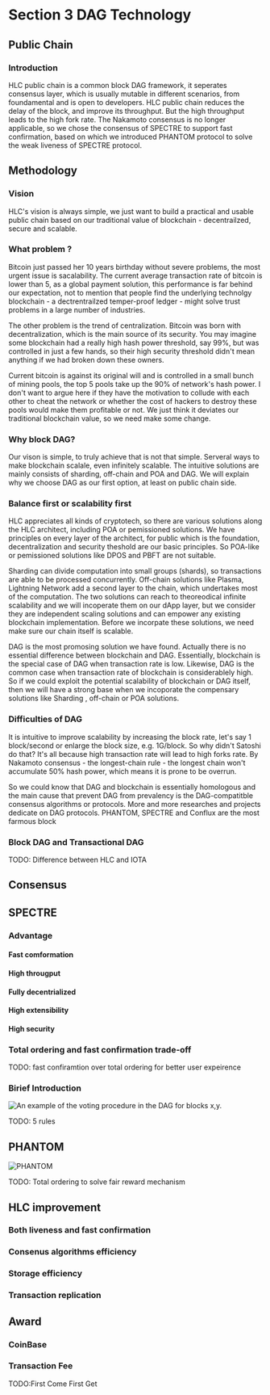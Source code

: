 # Section 3 DAG Technology

## Public Chain
### Introduction
HLC public chain is a common block DAG framework, it seperates consensus layer, which is usually mutable in different scenarios,  from foundamental and is open to developers. HLC public chain reduces the delay of the block, and improve its throughput. But the high throughput leads to the high fork rate. The Nakamoto consensus is no longer applicable, so we chose the consensus of SPECTRE to support fast confirmation, based on which we introduced PHANTOM protocol to solve the weak liveness of SPECTRE protocol.
## Methodology
### Vision
HLC's vision is always simple, we just want to build a practical and usable public chain based on our traditional value of blockchain - decentrailzed, secure and scalable. 
### What problem ?
Bitcoin just passed her 10 years birthday without severe problems, the most urgent issue is sacalability. The current average transaction rate of bitcoin is lower than 5, as a global payment solution, this performance is far behind our expectation, not to mention that people find the underlying technolgy blockchain - a  dectrentrailzed temper-proof ledger - might solve trust problems in a large number of industries. 

The other problem is the trend of centralization. Bitcoin was born with decentralization, which is the main source of its security. You may imagine some blockchain had a really high hash power threshold, say 99%, but was controlled in just a few hands, so their high security threshold didn't mean anything if we had broken down these owners. 

Current bitcoin is against its original will and is controlled in a small bunch of mining pools, the top 5 pools take up the 90% of network's hash power. I don't want to argue here if they have the motivation to collude with each other to cheat the network or whether the cost of hackers to destroy these pools would make them profitable or not. We just think it deviates our traditional blockchain value, so we need make some change.

### Why block DAG?
Our vison is simple, to truly achieve that is not that simple. Serveral ways to make blockchain scalale, even infinitely scalable. The intuitive solutions are mainly consists of sharding, off-chain and POA and DAG. We will explain why we choose DAG as our first option, at least on public chain side.

### Balance first or scalability first
HLC  appreciates all kinds of cryptotech,  so there are various solutions along the HLC architect, including POA or pemissioned solutions. We have principles on every layer of the architect, for public which is the foundation,  decentralization and security theshold are our basic principles. So POA-like or pemissioned solutions like DPOS and PBFT are not suitable. 

Sharding can divide computation into small groups (shards), so transactions are able to be processed concurrently. Off-chain solutions like Plasma, Lightning Network add a second layer to the chain, which undertakes most of the computation. The two solutions can reach to theoreodical infinite scalability and we will incoperate them on our dApp layer, but we consider they are independent scaling solutions and can empower any existing blockchain implementation. Before we incorpate these solutions, we need make sure our chain itself is scalable. 

DAG is the most promosing solution we have found. Actually there is no essential difference between blockchain and DAG. Essentially, blockchain is the special case of DAG when transaction rate is low. Likewise, DAG is the common case when transaction rate of blockchain is considerablely high. So if we could exploit the potential scalability of blockchain or DAG itself, then we will have a strong base when we incoporate the compensary solutions like Sharding , off-chain or POA solutions.

### Difficulties of DAG
It is intuitive to improve scalability by increasing the block rate, let's say 1 block/second or enlarge the block size, e.g. 1G/block. So why didn't Satoshi do that? It's all because high transaction rate will lead to high forks rate. By Nakamoto consensus - the longest-chain rule - the longest chain won't accumulate 50% hash power, which means it is prone to be overrun.

So we could know that DAG and blockchain is essentially homologous and the main cause that prevent DAG from prevalency is the DAG-compatitble consensus algorithms or  protocols. More and more researches and projects dedicate on DAG protocols. PHANTOM, SPECTRE and Conflux are the most farmous block

### Block DAG and Transactional DAG
TODO: Difference between HLC and IOTA 

## Consensus
## SPECTRE
### Advantage
#### Fast comformation
#### High througput
#### Fully decentrialized
#### High extensibility
#### High security

### Total ordering and fast confirmation trade-off
TODO: fast confiramtion over total ordering for better user expeirence
### Birief Introduction
![An example of the voting procedure in the DAG for blocks x,y.](https://cdn-images-1.medium.com/max/1600/1*q82YuxF11M7LnxWWEkQzUw.png)

TODO: 5 rules

## PHANTOM
![PHANTOM](https://cdn-images-1.medium.com/max/1200/1*bjxmg-HgBF7I_0YmkEpoHg.png)

TODO: Total ordering to solve fair reward mechanism

## HLC improvement
### Both liveness and fast confirmation
### Consenus algorithms efficiency
### Storage efficiency
### Transaction replication

## Award
### CoinBase
### Transaction Fee
TODO:First Come First Get
 
